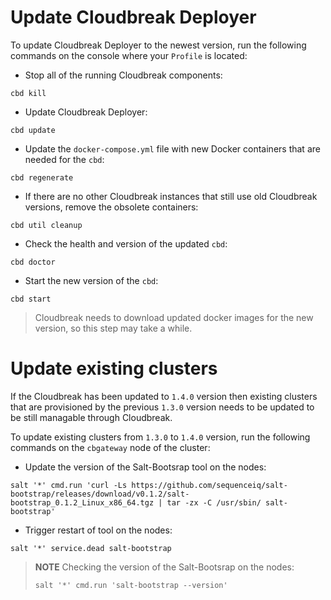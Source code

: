 # Update Cloudbreak Deployer

To update Cloudbreak Deployer to the newest version, run the following commands on the console where your `Profile` is located:

- Stop all of the running Cloudbreak components:
```
cbd kill
```
- Update Cloudbreak Deployer:
```
cbd update
```
- Update the `docker-compose.yml` file with new Docker containers that are needed for the `cbd`:
```
cbd regenerate
```
- If there are no other Cloudbreak instances that still use old Cloudbreak versions, remove the obsolete containers:
```
cbd util cleanup
```
- Check the health and version of the updated `cbd`: 
```
cbd doctor
```
- Start the new version of the `cbd`:
```
cbd start
```
> Cloudbreak needs to download updated docker images for the new version, so this step may take a while.

# Update existing clusters

If the Cloudbreak has been updated to `1.4.0` version then existing clusters that are provisioned by the previous `1.3.0` version needs to be updated to be still managable through Cloudbreak.

To update existing clusters from `1.3.0` to `1.4.0` version, run the following commands on the `cbgateway` node of the cluster:

- Update the version of the Salt-Bootsrap tool on the nodes:
```
salt '*' cmd.run 'curl -Ls https://github.com/sequenceiq/salt-bootstrap/releases/download/v0.1.2/salt-bootstrap_0.1.2_Linux_x86_64.tgz | tar -zx -C /usr/sbin/ salt-bootstrap'
```
- Trigger restart of tool on the nodes:
```
salt '*' service.dead salt-bootstrap
```
> **NOTE** Checking the version of the Salt-Bootsrap on the nodes:
>
>```
>salt '*' cmd.run 'salt-bootstrap --version'
>```